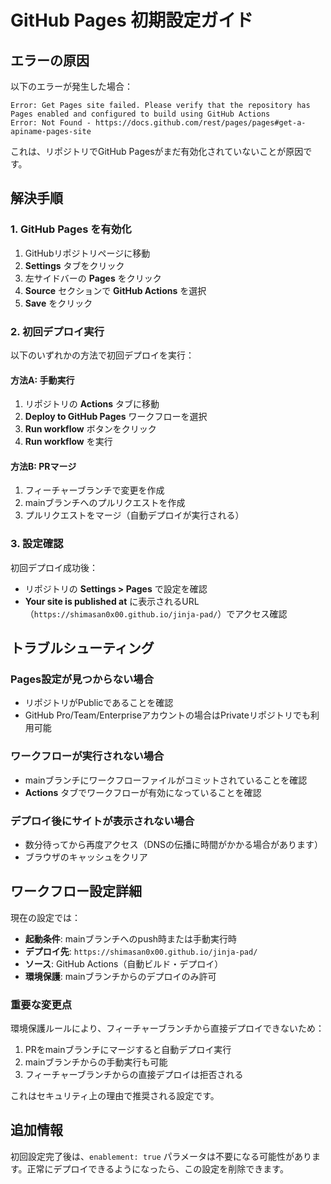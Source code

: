 # GitHub Pages 初期設定ガイド

## エラーの原因

以下のエラーが発生した場合：
```
Error: Get Pages site failed. Please verify that the repository has Pages enabled and configured to build using GitHub Actions
Error: Not Found - https://docs.github.com/rest/pages/pages#get-a-apiname-pages-site
```

これは、リポジトリでGitHub Pagesがまだ有効化されていないことが原因です。

## 解決手順

### 1. GitHub Pages を有効化

1. GitHubリポジトリページに移動
2. **Settings** タブをクリック
3. 左サイドバーの **Pages** をクリック
4. **Source** セクションで **GitHub Actions** を選択
5. **Save** をクリック

### 2. 初回デプロイ実行

以下のいずれかの方法で初回デプロイを実行：

#### 方法A: 手動実行
1. リポジトリの **Actions** タブに移動
2. **Deploy to GitHub Pages** ワークフローを選択
3. **Run workflow** ボタンをクリック
4. **Run workflow** を実行

#### 方法B: PRマージ
1. フィーチャーブランチで変更を作成
2. mainブランチへのプルリクエストを作成
3. プルリクエストをマージ（自動デプロイが実行される）

### 3. 設定確認

初回デプロイ成功後：
- リポジトリの **Settings > Pages** で設定を確認
- **Your site is published at** に表示されるURL（`https://shimasan0x00.github.io/jinja-pad/`）でアクセス確認

## トラブルシューティング

### Pages設定が見つからない場合
- リポジトリがPublicであることを確認
- GitHub Pro/Team/Enterpriseアカウントの場合はPrivateリポジトリでも利用可能

### ワークフローが実行されない場合
- mainブランチにワークフローファイルがコミットされていることを確認
- **Actions** タブでワークフローが有効になっていることを確認

### デプロイ後にサイトが表示されない場合
- 数分待ってから再度アクセス（DNSの伝播に時間がかかる場合があります）
- ブラウザのキャッシュをクリア

## ワークフロー設定詳細

現在の設定では：
- **起動条件**: mainブランチへのpush時または手動実行時
- **デプロイ先**: `https://shimasan0x00.github.io/jinja-pad/`
- **ソース**: GitHub Actions（自動ビルド・デプロイ）
- **環境保護**: mainブランチからのデプロイのみ許可

### 重要な変更点

環境保護ルールにより、フィーチャーブランチから直接デプロイできないため：
1. PRをmainブランチにマージすると自動デプロイ実行
2. mainブランチからの手動実行も可能
3. フィーチャーブランチからの直接デプロイは拒否される

これはセキュリティ上の理由で推奨される設定です。

## 追加情報

初回設定完了後は、`enablement: true` パラメータは不要になる可能性があります。正常にデプロイできるようになったら、この設定を削除できます。